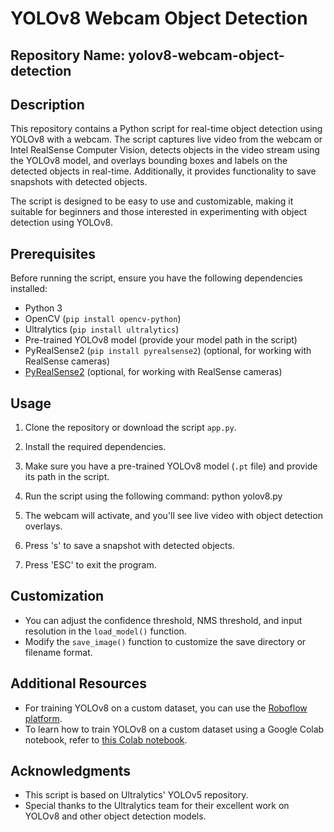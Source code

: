 # YOLOv8 Webcam Object Detection

## Repository Name: yolov8-webcam-object-detection

## Description

This repository contains a Python script for real-time object detection using YOLOv8 with a webcam. The script captures live video from the webcam or Intel RealSense Computer Vision, detects objects in the video stream using the YOLOv8 model, and overlays bounding boxes and labels on the detected objects in real-time. Additionally, it provides functionality to save snapshots with detected objects.

The script is designed to be easy to use and customizable, making it suitable for beginners and those interested in experimenting with object detection using YOLOv8.

## Prerequisites

Before running the script, ensure you have the following dependencies installed:

- Python 3
- OpenCV (`pip install opencv-python`)
- Ultralytics (`pip install ultralytics`)
- Pre-trained YOLOv8 model (provide your model path in the script)
- PyRealSense2 (`pip install pyrealsense2`) (optional, for working with RealSense cameras)
- [PyRealSense2](https://github.com/IntelRealSense/librealsense) (optional, for working with RealSense cameras)

## Usage

1. Clone the repository or download the script `app.py`.
2. Install the required dependencies.
3. Make sure you have a pre-trained YOLOv8 model (`.pt` file) and provide its path in the script.
4. Run the script using the following command:
python yolov8.py

5. The webcam will activate, and you'll see live video with object detection overlays.
6. Press 's' to save a snapshot with detected objects.
7. Press 'ESC' to exit the program.

## Customization

- You can adjust the confidence threshold, NMS threshold, and input resolution in the `load_model()` function.
- Modify the `save_image()` function to customize the save directory or filename format.

## Additional Resources

- For training YOLOv8 on a custom dataset, you can use the [Roboflow platform](https://roboflow.com/).
- To learn how to train YOLOv8 on a custom dataset using a Google Colab notebook, refer to [this Colab notebook](https://colab.research.google.com/github/roboflow-ai/notebooks/blob/main/notebooks/train-yolov8-object-detection-on-custom-dataset.ipynb#scrollTo=D2YkphuiaE7_).

## Acknowledgments

- This script is based on Ultralytics' YOLOv5 repository.
- Special thanks to the Ultralytics team for their excellent work on YOLOv8 and other object detection models.
